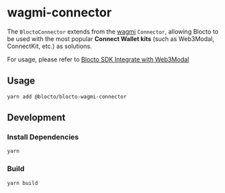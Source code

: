 # wagmi-connector

The `BloctoConnector` extends from the [wagmi](https://wagmi.sh/) `Connector`, allowing Blocto to be used with the most popular **Connect Wallet kits** (such as Web3Modal, ConnectKit, etc.) as solutions.

For usage, please refer to [Blocto SDK Integrate with Web3Modal](https://docs.blocto.app/blocto-sdk/javascript-sdk/evm-sdk/integrate-with-web3modal)

## Usage

```
yarn add @blocto/blocto-wagmi-connector
```

## Development

### Install Dependencies

```bash
yarn
```

### Build

```
yarn build
```
